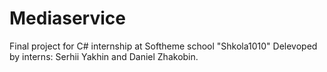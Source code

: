 # Mediaservice
Final project for C# internship at Softheme school "Shkola1010"
Delevoped by interns: Serhii Yakhin and Daniel Zhakobin. 
